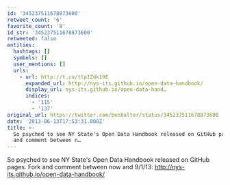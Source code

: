 ```yaml
---
id: '345237511678873600'
retweet_count: '6'
favorite_count: '8'
id_str: '345237511678873600'
retweeted: false
entities:
  hashtags: []
  symbols: []
  user_mentions: []
  urls:
    - url: http://t.co/ttpIZdk19E
      expanded_url: http://nys-its.github.io/open-data-handbook/
      display_url: nys-its.github.io/open-data-hand…
      indices:
        - '115'
        - '137'
original_url: https://twitter.com/benbalter/status/345237511678873600
date: '2013-06-13T17:53:31.000Z'
title: >-
  So psyched to see NY State's Open Data Handbook released on GitHub pages. Fork
  and comment between n…
---
```


So psyched to see NY State's Open Data Handbook released on GitHub pages. Fork and comment between now and 9/1/13: http://nys-its.github.io/open-data-handbook/